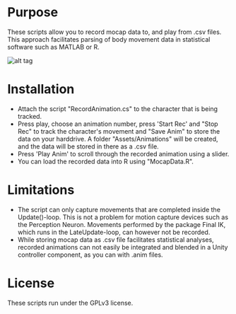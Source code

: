 # Purpose
These scripts allow you to record mocap data to, and play from .csv files. This approach facilitates parsing of body movement data in statistical software such as MATLAB or R.

![alt tag](https://github.com/mariusrubo/Unity-Humanoid-TransportObjects/blob/master/transport.jpg)

# Installation
* Attach the script "RecordAnimation.cs" to the character that is being tracked.
* Press play, choose an animation number, press 'Start Rec' and "Stop Rec" to track the character's movement and "Save Anim" to store the data on your harddrive. A folder "Assets/Animations" will be created, and the data will be stored in there as a .csv file.
* Press 'Play Anim' to scroll through the recorded animation using a slider.
* You can load the recorded data into R using "MocapData.R".

# Limitations
* The script can only capture movements that are completed inside the Update()-loop. This is not a problem for motion capture devices such as the Perception Neuron. Movements performed by the package Final IK, which runs in the LateUpdate-loop, can however not be recorded.
* While storing mocap data as .csv file facilitates statistical analyses, recorded animations can not easily be integrated and blended in a Unity controller component, as you can with .anim files.

# License
These scripts run under the GPLv3 license.
